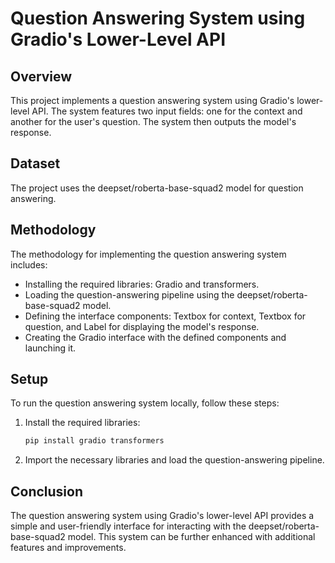 # **Question Answering System using Gradio's Lower-Level API**

## Overview

This project implements a question answering system using Gradio's lower-level API. The system features two input fields: one for the context and another for the user's question. The system then outputs the model's response.

## Dataset

The project uses the deepset/roberta-base-squad2 model for question answering.

## Methodology

The methodology for implementing the question answering system includes:

- Installing the required libraries: Gradio and transformers.
- Loading the question-answering pipeline using the deepset/roberta-base-squad2 model.
- Defining the interface components: Textbox for context, Textbox for question, and Label for displaying the model's response.
- Creating the Gradio interface with the defined components and launching it.

## Setup

To run the question answering system locally, follow these steps:

1. Install the required libraries:


   ```bash
   pip install gradio transformers
   
2. Import the necessary libraries and load the question-answering pipeline.


## Conclusion

The question answering system using Gradio's lower-level API provides a simple and user-friendly interface for interacting with the deepset/roberta-base-squad2 model. This system can be further enhanced with additional features and improvements.
